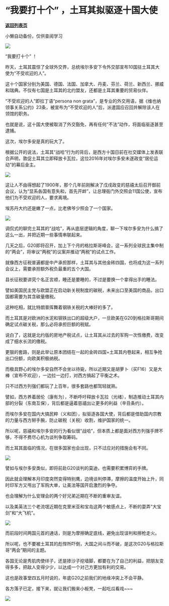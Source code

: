 # “我要打十个” ，土耳其拟驱逐十国大使

[**返回列表页**](/gzh/政事堂2019)

小懒自动备份，仅供查阅学习

![](https://mmbiz.qpic.cn/mmbiz_jpg/rxhS23yu8cMVc7OQbdHXzUjjgrJhVBSKvicz9KoV5JzGFXaXaptYsbJuMMnkTfybBujCV4TDHgCuaN0EbHkhYKQ/640?wx_fmt=jpeg)

  

“我要打十个” ！  

  

昨天，土耳其震惊了全球外交界，总统埃尔多安下令外交部宣布10国驻土耳其大使为“不受欢迎的人”。

  

这十个国家分别为美国、德国、法国、加拿大、丹麦、芬兰、荷兰、新西兰、挪威和瑞典。不仅有七国是土耳其的北约盟友，还都是土耳其重要的贸易伙伴。

  

“不受欢迎的人”即拉丁语“persona non
grata”，是专业的外交用语，据《维也纳领事关系公约》23条，被宣布为“不受欢迎的人”后，派遣国应召回并解除该人在领馆的职务。

  

也就是说，这十国大使被取消了外交豁免，再有任何“不法”动作，将面临驱逐甚至逮捕。  

  

这次，埃尔多安是真的玩大了。

  

根据公开的说法，土耳其“战哈”行为的背后，是西方十国日前在社交媒体上发表联合声明，敦促土耳其立即释放卡瓦拉，这位2016年对埃尔多安未遂政变“居伦运动”的幕后金主。

  

![](https://mmbiz.qpic.cn/mmbiz_jpg/rxhS23yu8cMVc7OQbdHXzUjjgrJhVBSKZ1rYRATdeOWgesMiaCj0A4DhKib8hIqNlr79FwicO24T1VcHev5nTrkiaw/640?wx_fmt=jpeg)

  

这让人不由得想起了1900年，那个几年前刚解决了戊戌政变的慈禧太后召开御前会议，认为“显系各国有意失和，首先开衅”，让总理衙门外交照会11国公使，宣布他们为不受欢迎的人，要求离境。  

  

埃苏丹大约还是嫩了一点，比老佛爷少照会了一个国家。

  

![](https://mmbiz.qpic.cn/mmbiz_jpg/rxhS23yu8cMVc7OQbdHXzUjjgrJhVBSKVHia4G2pJJqkEgf2katB4rUxO8dfHp3CzicOicC8787ps0cYNGtz8F2xw/640?wx_fmt=jpeg)

  

调侃式的聊完土耳其的“战哈”，再从底层逻辑的角度，聊一下埃尔多安为什么搞了这么一出，并把近期一些事情串联起来。

  

几天之后，G20即将召开，加上下个月的格拉斯哥峰会，这一系列全球民主集中制的“两会”，将审议“两税”的议案并推动“两税”的试点工作。

  

就像西方征税普遍都是中产承担那样，土耳其与其他金砖四国，也将成为这一系列会议上，需要承担额外税负最重的五个大国。

  

县长征税要讲究个名正言顺，睡还是要睡的，不过是要换一个拿得出手的睡法。

  

譬如美国民主党与欧盟正在启动新关税制度的碳税，未来出口至美国的商品，出口国都需要为其含碳量缴税。  

  

这种吃相，就比特朗普挥舞着钢铁关税的大棒好的多了。

  

而土耳其是对欧洲的水泥和钢铁出口的超级大户，一旦欧美在G20到格拉斯哥期间确定试点碳关税，那么必将承担巨额的税赋。

  

说白了，这就是北约版的房地产税试点，让土耳其从过去的军购一次性缴费，改变成了细水长流的缴税。  

  

更狠的套路，则是此举让原本团结在一起的金砖四国+土耳其内卷起来，相互争抢出口份额，向欧美积极纳税。  

  

而极具野心的埃尔多安自然不会坐以待毙，所以近期又是胡萝卜（买F16）又是大棒（宣布不欢迎），一边拉一边打，对西方搞起了平衡之术。  

  

只不过西方列强们都玩了上百年，很多套路也都驾轻就熟。

  

譬如，西方养着居伦（康有为），不断呼吁释放卡瓦拉（光绪），制造推动土耳其内部的分裂（东南互保），背后都是逼着慈禧出让更多的利益（辛丑条约）。

  

而埃尔多安在国内大搞民粹（义和团），拟驱逐各国大使，背后都是借助国内宗教的力量与西方掰手腕，防止碳税（关税）收割，维护国家的统一。  

  

所以呢，慈禧和埃尔多安的行为看似很“战哈”，但本质上都是面对西方列强手牌不够，不得不费尽心机为谈判争取筹码。  

  

而土耳其面临的情况，在很多国家也会出现，只不过应对的措施会有不同。

  

![](https://mmbiz.qpic.cn/mmbiz_jpg/rxhS23yu8cMVc7OQbdHXzUjjgrJhVBSKE7icI30YapCrcbPzEYOE90p1WiacEZr4HYVPDITX2CSBkyCgXjqPUJIg/640?wx_fmt=jpeg)

  

譬如与埃尔多安类似，即将前赴G20谈判的莫迪，也需要积累博弈的手牌。

  

因此就会理解本月印度突然变得特别鹰，边境谈判停滞，摩擦的温度开始上升，同时印军方又甩出了军购大单，让美法等国开启激烈的争夺。

  

也会理解为什么安理会的两个好兄弟近期在不断的重审友谊。

  

以及美英法三个老流氓近期在克里米亚和宝岛这两个敏感点上，不断的耍弄“大宝剑”和“大飞机”。

  

![](https://mmbiz.qpic.cn/mmbiz_jpg/rxhS23yu8cMVc7OQbdHXzUjjgrJhVBSKg0rkb9HorIBLkqyv6ibz75YAzKg7QL3OTsRDNxiac926E4NRTUJzEJxQ/640?wx_fmt=jpeg)

  

而前段时间两国元首的通话，则是为摩擦确定底线，避免出现误判和擦枪走火。

  

所以呢，也不要被土耳其的彪悍所吓倒，大国之间斗而不破，是这次G20与格拉斯哥“两会”期间的主题。

  

各国无论是秀肌肉使绊子，还是掺沙子挖墙脚，都要在为了自己的利益，把朋友变得多多，把敌人变得少少，以达成一个对己方更加有利的交易。  

  

这也是政事堂四五月时说的，年底G20之前我们的地缘冲突上不会平静。

  

各方落子已定，接下来，就让我们搬来小板凳，一起吃瓜看戏~~~  

  

![](https://mmbiz.qpic.cn/mmbiz_png/rxhS23yu8cMVc7OQbdHXzUjjgrJhVBSKibdWNQ0UMCDZP9dUpGUpsJ7PsbKIvPCGHuoib5DUytGAPHXwU3JTCNqg/640?wx_fmt=png)

